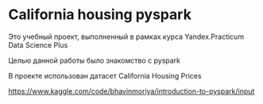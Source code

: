 # California housing pyspark

Это учебный проект, выполненный в рамках курса Yandex.Practicum Data Science Plus

Целью данной работы было знакомство с pyspark

В проекте использован датасет California Housing Prices

https://www.kaggle.com/code/bhavinmoriya/introduction-to-pyspark/input
